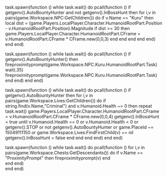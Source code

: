 task.spawn(function ()
    while task.wait() do pcall(function ()
        if getgenv().AutoBountyHunter and not getgenv().InBossHunt then
            for i,v in pairs(game.Workspace.NPC:GetChildren()) do
                if v.Name == "Kuru" then
                local dist = (game.Players.LocalPlayer.Character.HumanoidRootPart.Position - v.HumanoidRootPart.Position).Magnitude
                if dist >= 30 then
                        game.Players.LocalPlayer.Character.HumanoidRootPart.CFrame = v.HumanoidRootPart.CFrame * CFrame.new(0,0,3)
                            end
                       end
                    end
               end
        end)
     end
end)

task.spawn(function ()
    while task.wait() do pcall(function ()
        if getgenv().AutoBountyHunter() then
            fireproximityprompt(game.Workspace.NPC.Kuru.HumanoidRootPart.Task)
            wait(.35)
            fireproximityprompt(game.Workspace.NPC.Kuru.HumanoidRootPart.Task)
        end
     end)
    end
end)

task.spawn(function ()
    while task.wait() do pcall(function ()
        if getgenv().AutoBountyHunter then
        for i,v in pairs(game.Workspace.Lives:GetChildren()) do
            if string.find(v.Name,"Criminal") and v.Humanoid.Health ~= 0  then
                repeat task.wait()
                    game.Players.LocalPlayer.Character.HumanoidRootPart.CFrame = v.HumanoidRootPart.CFrame * CFrame.new(0,0,4)
                    getgenv().InBossHunt = true
                until v.Humanoid.Health == 0 or v.Humanoid.Health < 0 or getgenv().STOP or not getgenv().AutoBountyHunter or game.PlaceId ~= 15049111150
                or game.Workspace.Lives:FindFirstChild(v) == nil
                getgenv().InBossHunt = false
                end
            end
         end
      end)
    end
end)


task.spawn(function ()
    while task.wait() do pcall(function ()
            for i,v in pairs(game.Workspace.Chests:GetDescendants()) do
                if v.Name == "ProximityPrompt" then
                    fireproximityprompt(v)
                end            
             end
         end)  
    end 
end)
